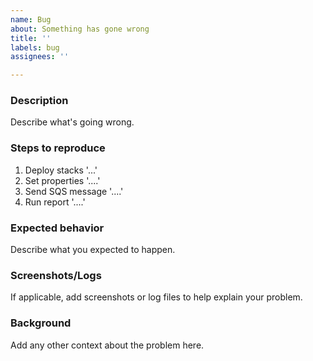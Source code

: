 ```yaml
---
name: Bug
about: Something has gone wrong
title: ''
labels: bug
assignees: ''

---
```


### Description

Describe what's going wrong.

### Steps to reproduce

1. Deploy stacks '...'
2. Set properties '....'
3. Send SQS message '....'
4. Run report '....'

### Expected behavior

Describe what you expected to happen.

### Screenshots/Logs

If applicable, add screenshots or log files to help explain your problem.

### Background

Add any other context about the problem here.
